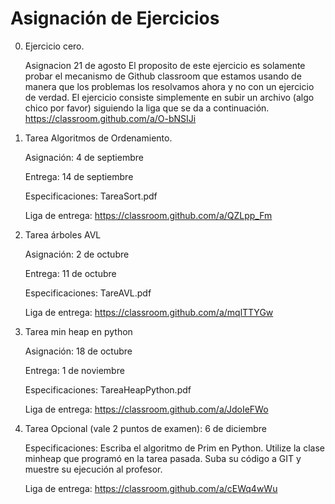 # Asignación de Ejercicios

0. Ejercicio cero.

      Asignacion 21 de agosto
El proposito de este ejercicio es solamente probar el mecanismo de Github classroom que estamos usando de manera que los problemas los resolvamos ahora y no con un ejercicio de verdad. El ejercicio consiste simplemente en subir un archivo (algo chico por favor) siguiendo la liga que se da a continuación.
     https://classroom.github.com/a/O-bNSIJi

1. Tarea Algoritmos de Ordenamiento.

    Asignación: 4 de septiembre

    Entrega: 14 de septiembre

    Especificaciones: TareaSort.pdf

    Liga de entrega: https://classroom.github.com/a/QZLpp_Fm

2. Tarea árboles AVL

    Asignación: 2 de octubre

    Entrega: 11 de octubre

    Especificaciones: TareAVL.pdf

    Liga de entrega: https://classroom.github.com/a/mqlTTYGw

3. Tarea min heap en python

   Asignación: 18 de octubre

   Entrega: 1 de noviembre

   Especificaciones: TareaHeapPython.pdf

   Liga de entrega: https://classroom.github.com/a/JdoIeFWo

4. Tarea Opcional (vale 2 puntos de examen): 6 de diciembre


   Especificaciones: Escriba el algoritmo de Prim en Python. Utilize la clase minheap que programó en la tarea pasada. Suba su código a GIT y muestre su ejecución al profesor.
   
   Liga de entrega: https://classroom.github.com/a/cEWq4wWu
